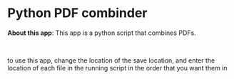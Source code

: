 <h1>Python PDF combinder</h1>

<p><b>About this app</b>: This app is a python script that combines PDFs.</p>
<br><p>to use this app, change the location of the save location, and enter the location of each file in the running script in the order that you want them in </p>
